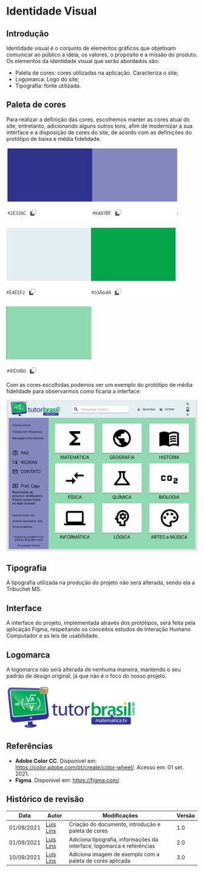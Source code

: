 # Identidade Visual

## Introdução

Identidade visual é o conjunto de elementos gráficos que objetivam comunicar ao público a ideia, os valores, o propósito e a missão do produto. Os elementos da identidade visual que serão abordados são:

- Paleta de cores: cores utilizadas na aplicação. Caracteriza o site;
- Logomarca: Logo do site;
- Tipografia: fonte utilizada.

## Paleta de cores

Para realizar a definição das cores, escolhemos manter as cores atual do site, entretanto, adicionando alguns outros tons, afim de modernizar a sua interface e a disposição de cores do site, de acordo com as definições do protótipo de baixa e média fidelidade.

![paleta_1](../assets/visual-identity/pallete_1.png)

![paleta_2](../assets/visual-identity/pallete_2.png)

![paleta_3](../assets/visual-identity/pallete_3.png)

Com as cores escolhidas podemos ver um exemplo do protótipo de média fidelidade para observarmos como ficaria a interface:

![exemplo_paleta_aplicada](../assets/visual-identity/pallete_example.png)

## Tipografia

A tipografia utilizada na produção do projeto não será alterada, sendo ela a Tribuchet MS.

## Interface

A interface do projeto, implementada através dos protótipos, será feita pela aplicação Figma, respeitando os conceitos estudos de Interação Humano Computador e as leis de usabilidade.

## Logomarca

A logomarca não será alterada de nenhuma maneira, mantendo o seu padrão de design original, já que não é o foco do nosso projeto.

![logo](../assets/visual-identity/logo.png)

## Referências

- **Adobe Color CC**. Disponível em: https://color.adobe.com/pt/create/color-wheel/. Acesso em: 01 set. 2021.
- **Figma**. Disponível em: https://figma.com/.

## Histórico de revisão

| Data | Autor | Modificações | Versão |
| ---- | ----- | ------------ | ------ |
| 01/09/2021 | [Luís Lins](https://github.com/luisgaboardi) | Criação do documento, introdução e paleta de cores | 1.0 |
| 01/09/2021 | [Luís Lins](https://github.com/luisgaboardi) | Adiciona tipografia, informações da interface, logomarca e referências | 2.0 |
| 10/09/2021 | [Luís Lins](https://github.com/luisgaboardi) | Adiciona imagem de exemplo com a paleta de cores aplicada | 3.0 |